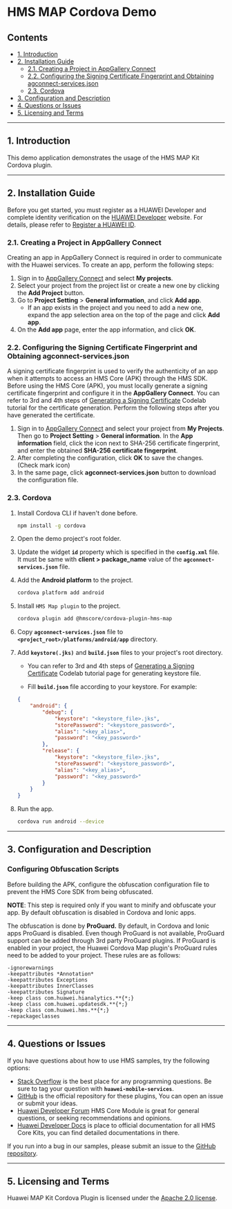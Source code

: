 # HMS MAP Cordova Demo

## Contents

- [1. Introduction](#1-introduction)
- [2. Installation Guide](#2-installation-guide)
  - [2.1. Creating a Project in AppGallery Connect](#21-creating-a-project-in-appgallery-connect)
  - [2.2. Configuring the Signing Certificate Fingerprint and Obtaining agconnect-services.json](#22-configuring-the-signing-certificate-fingerprint-and-obtaining-agconnect-servicesjson)
  - [2.3. Cordova](#23-cordova)
- [3. Configuration and Description](#3-configuration-and-description)
- [4. Questions or Issues](#4-questions-or-issues)
- [5. Licensing and Terms](#5-licensing-and-terms)

---

## 1. Introduction

This demo application demonstrates the usage of the HMS MAP Kit Cordova plugin.

---

## 2. Installation Guide

Before you get started, you must register as a HUAWEI Developer and complete identity verification on the [HUAWEI Developer](https://developer.huawei.com/consumer/en/) website. For details, please refer to [Register a HUAWEI ID](https://developer.huawei.com/consumer/en/doc/10104).

### 2.1. Creating a Project in AppGallery Connect

Creating an app in AppGallery Connect is required in order to communicate with the Huawei services. To create an app, perform the following steps:

1. Sign in to [AppGallery Connect](https://developer.huawei.com/consumer/en/service/josp/agc/index.html)  and select **My projects**.
2. Select your project from the project list or create a new one by clicking the **Add Project** button.
3. Go to **Project Setting** > **General information**, and click **Add app**.
    - If an app exists in the project and you need to add a new one, expand the app selection area on the top of the page and click **Add app**.
4. On the **Add app** page, enter the app information, and click **OK**.

### 2.2. Configuring the Signing Certificate Fingerprint and Obtaining agconnect-services.json

A signing certificate fingerprint is used to verify the authenticity of an app when it attempts to access an HMS Core (APK) through the HMS SDK. Before using the HMS Core (APK), you must locally generate a signing certificate fingerprint and configure it in the **AppGallery Connect**. You can refer to 3rd and 4th steps of [Generating a Signing Certificate](https://developer.huawei.com/consumer/en/codelab/HMSPreparation/index.html#2) Codelab tutorial for the certificate generation. Perform the following steps after you have generated the certificate.

1. Sign in to [AppGallery Connect](https://developer.huawei.com/consumer/en/service/josp/agc/index.html) and select your project from **My Projects**. Then go to **Project Setting** > **General information**. In the **App information** field, click the  icon next to SHA-256 certificate fingerprint, and enter the obtained **SHA-256 certificate fingerprint**.
2. After completing the configuration, click **OK** to save the changes. (Check mark icon)
3. In the same page, click **agconnect-services.json** button to download the configuration file.

### 2.3. Cordova

1. Install Cordova CLI if haven't done before.

    ```bash
    npm install -g cordova
    ```

2. Open the demo project's root folder.

3. Update the widget **`id`** property which is specified in the **`config.xml`** file. It must be same with **client > package_name** value of the **`agconnect-services.json`** file.

4. Add the **Android platform** to the project.

    ```bash
    cordova platform add android
    ```

5. Install `HMS Map plugin` to the project.

    ```bash
    cordova plugin add @hmscore/cordova-plugin-hms-map
    ```

6. Copy **`agconnect-services.json`** file to **`<project_root>/platforms/android/app`** directory.

7. Add **`keystore(.jks)`** and **`build.json`** files to your project's root directory.

    - You can refer to 3rd and 4th steps of [Generating a Signing Certificate](https://developer.huawei.com/consumer/en/codelab/HMSPreparation/index.html#2) Codelab tutorial page for generating keystore file.

    - Fill **`build.json`** file according to your keystore. For example:

    ```json
    {
        "android": {
            "debug": {
                "keystore": "<keystore_file>.jks",
                "storePassword": "<keystore_password>",
                "alias": "<key_alias>",
                "password": "<key_password>"
            },
            "release": {
                "keystore": "<keystore_file>.jks",
                "storePassword": "<keystore_password>",
                "alias": "<key_alias>",
                "password": "<key_password>"
            }
        }
    }
    ```

8. Run the app.

    ```bash
    cordova run android --device
    ```

---

## 3. Configuration and Description

### Configuring Obfuscation Scripts

Before building the APK, configure the obfuscation configuration file to prevent the HMS Core SDK from being obfuscated.

**NOTE**: This step is required only if you want to minify and obfuscate your app. By default obfuscation is disabled in Cordova and Ionic apps.

The obfuscation is done by **ProGuard.** By default, in Cordova and Ionic apps ProGuard is disabled. Even though ProGuard is not available, ProGuard support can be added through 3rd party ProGuard plugins. If ProGuard is enabled in your project, the Huawei Cordova Map plugin's ProGuard rules need to be added to your project. These rules are as follows:

```text
-ignorewarnings
-keepattributes *Annotation*
-keepattributes Exceptions
-keepattributes InnerClasses
-keepattributes Signature
-keep class com.huawei.hianalytics.**{*;}
-keep class com.huawei.updatesdk.**{*;}
-keep class com.huawei.hms.**{*;}
-repackageclasses
```

---

## 4. Questions or Issues

If you have questions about how to use HMS samples, try the following options:

- [Stack Overflow](https://stackoverflow.com/questions/tagged/huawei-mobile-services) is the best place for any programming questions. Be sure to tag your question with **`huawei-mobile-services`**.
- [GitHub](https://github.com/HMS-Core/hms-cordova-plugin) is the official repository for these plugins, You can open an issue or submit your ideas.
- [Huawei Developer Forum](https://forums.developer.huawei.com/forumPortal/en/home?fid=0101187876626530001) HMS Core Module is great for general questions, or seeking recommendations and opinions.
- [Huawei Developer Docs](https://developer.huawei.com/consumer/en/doc/overview/HMS-Core-Plugin) is place to official documentation for all HMS Core Kits, you can find detailed documentations in there.

If you run into a bug in our samples, please submit an issue to the [GitHub repository](https://github.com/HMS-Core/hms-cordova-plugin).

---

## 5. Licensing and Terms

Huawei MAP Kit Cordova Plugin is licensed under the [Apache 2.0 license](LICENCE).
